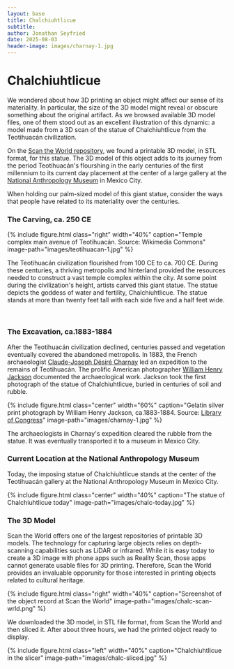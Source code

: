 ```yaml
---
layout: base
title: Chalchiuhtlicue
subtitle:
author: Jonathan Seyfried
date: 2025-08-03
header-image: images/charnay-1.jpg
---
```


# Chalchiuhtlicue
We wondered about how 3D printing an object might affect our sense of its materiality. In particular, the size of the 3D model might reveal or obscure something about the original artifact. As we browsed available 3D model files, one of them stood out as an excellent illustration of this dynamic: a model made from a 3D scan of the statue of Chalchiuhtlicue from the Teotihuacán civilization.

On the [Scan the World repository](https://www.myminifactory.com/object/3d-print-monumental-statue-of-chalchiuhtlicue-56241), we found a printable 3D model, in STL format, for this statue. The 3D model of this object adds to its journey from the period Teotihuacán's flourshing in the early centuries of the first millennium to its current day placement at the center of a large gallery at the [National Anthropology Museum](https://mna.inah.gob.mx/colecciones_detalle.php?id=1412) in Mexico City.

When holding our palm-sized model of this giant statue, consider the ways that people have related to its materiality over the centuries. 

### The Carving, ca. 250 CE

{% include figure.html
  class="right"
  width="40%"
  caption="Temple complex main avenue of Teotihuacán. Source: Wikimedia Commons"
  image-path="images/teotihuacan-1.jpg"
%}

The Teotihuacán civilization flourished from 100 CE to ca. 700 CE. During these centuries, a thriving metropolis and hinterland provided the resources needed to construct a vast temple complex within the city. At some point during the civilization's height, artists carved this giant statue. The statue depicts the goddess of water and fertility, Chalchiuhtlicue. The statue stands at more than twenty feet tall with each side five and a half feet wide. 

<br style="clear: both">

### The Excavation, ca.1883-1884

After the Teotihuacán civilization declined, centuries passed and vegetation eventually covered the abandoned metropolis. In 1883, the French archaeologist [Claude-Joseph Désiré Charnay](https://en.wikipedia.org/wiki/D%C3%A9sir%C3%A9_Charnay) led an expedition to the remains of Teotihuacán. The prolific American photographer [William Henry Jackson](https://en.wikipedia.org/wiki/William_Henry_Jackson) documented the archaeological work. Jackson took the first photograph of the statue of Chalchiuhtlicue, buried in centuries of soil and rubble.

{% include figure.html
  class="center"
  width="60%"
  caption="Gelatin silver print photograph by William Henry Jackson, ca.1883-1884. Source: [Library of Congress](https://www.loc.gov/item/2014647500/)"
  image-path="images/charnay-1.jpg"
%}

The archaeologists in Charnay's expedition cleared the rubble from the statue. It was eventually transported it to a museum in Mexico City.

### Current Location at the National Anthropology Museum

Today, the imposing statue of Chalchiuhtlicue stands at the center of the Teotihuacán gallery at the National Anthropology Museum in Mexico City. 

{% include figure.html
  class="center"
  width="40%"
  caption="The statue of Chalchiuhtlicue today"
  image-path="images/chalc-today.jpg"
%}

### The 3D Model

Scan the World offers one of the largest repositories of printable 3D models. The technology for capturing large objects relies on depth-scanning capabilities such as LiDAR or infrared. While it is easy today to create a 3D image with phone apps such as Reality Scan, those apps cannot generate usable files for 3D printing. Therefore, Scan the World provides an invaluable opporunity for those interested in printing objects related to cultural heritage. 

{% include figure.html
  class="right"
  width="40%"
  caption="Screenshot of the object record at Scan the World"
  image-path="images/chalc-scan-wrld.png"
%}

We downloaded the 3D model, in STL file format, from Scan the World and then sliced it. After about three hours, we had the printed object ready to display.

{% include figure.html
  class="left"
  width="40%"
  caption="Chalchiuhtlicue in the slicer"
  image-path="images/chalc-sliced.jpg"
%}
